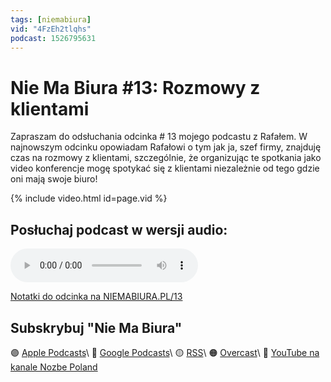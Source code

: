 ```yaml
---
tags: [niemabiura]
vid: "4FzEh2tlqhs"
podcast: 1526795631
---
```


# Nie Ma Biura #13: Rozmowy z klientami

Zapraszam do odsłuchania odcinka # 13 mojego podcastu z Rafałem. W najnowszym odcinku opowiadam Rafałowi o tym jak ja, szef firmy, znajduję czas na rozmowy z klientami, szczególnie, że organizując te spotkania jako video konferencje mogę spotykać się z klientami niezależnie od tego gdzie oni mają swoje biuro!

{% include video.html id=page.vid %}

<!--More-->

## Posłuchaj podcast w wersji audio:

<audio controls>
<source src="https://media.transistor.fm/c82d21cb/572a6fb4.mp3" type="audio/mpeg">
</audio>



[Notatki do odcinka na NIEMABIURA.PL/13](https://niemabiura.pl/13)

## Subskrybuj "Nie Ma Biura"

🟣 [Apple Podcasts](https://podcasts.apple.com/pl/podcast/nie-ma-biura/id1526795631)\\
🔵 [Google Podcasts](https://podcasts.google.com/feed/aHR0cHM6Ly9mZWVkcy50cmFuc2lzdG9yLmZtL25pZW1hYml1cmE)\\
🟡 [RSS](https://nozbe.com/niemabiura.rss)\\
🟠 [Overcast](https://overcast.fm/itunes1526795631/nie-ma-biura)\\
🔴 [YouTube na kanale Nozbe Poland](https://youtube.com/NozbePoland)

<!--podcast: 1526795631-->

[n]: https://michael.gratis/nozbe_pl
[np]: https://michael.gratis/nozbepersonal_pl